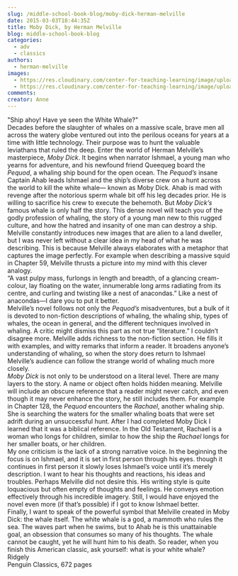 ```yaml
---
slug: /middle-school-book-blog/moby-dick-herman-melville
date: 2015-03-03T18:44:35Z
title: Moby Dick, by Herman Melville
blog: middle-school-book-blog
categories:
  - adv
  - classics
authors:
  - herman-melville
images:
  - https://res.cloudinary.com/center-for-teaching-learning/image/upload/v1659700573/MobyDickTonyMillionaireCoverPoster-198x300.jpg.jpg
  - https://res.cloudinary.com/center-for-teaching-learning/image/upload/v1659700577/MobyDickTonyMillionaireCoverPoster.jpg.jpg
comments:
creator: Anne
---
```


 "Ship ahoy! Have ye seen the White Whale?"<br />Decades before the slaughter of whales on a massive scale, brave men all across the watery globe ventured out into the perilous oceans for years at a time with little technology. Their purpose was to hunt the valuable leviathans that ruled the deep. Enter the world of Herman Melville’s masterpiece, <em>Moby Dick</em>. It begins when narrator Ishmael, a young man who yearns for adventure, and his newfound friend Queequeg board the <em>Pequod</em>, a whaling ship bound for the open ocean. The <em>Pequod’s</em> insane Captain Ahab leads Ishmael and the ship’s diverse crew on a hunt across the world to kill the white whale— known as Moby Dick. Ahab is mad with revenge after the notorious sperm whale bit off his leg decades prior. He is willing to sacrifice his crew to execute the behemoth. But <em>Moby Dick’s </em>famous whale is only half the story. This dense novel will teach you of the godly profession of whaling, the story of a young man new to this rugged culture, and how the hatred and insanity of one man can destroy a ship.<br />Melville constantly introduces new images that are alien to a land dweller, but I was never left without a clear idea in my head of what he was describing. This is because Melville always elaborates with a metaphor that captures the image perfectly. For example when describing a massive squid in Chapter 59, Melville thrusts a picture into my mind with this clever analogy.<br />“A vast pulpy mass, furlongs in length and breadth, of a glancing cream-colour, lay floating on the water, innumerable long arms radiating from its centre, and curling and twisting like a nest of anacondas.” Like a nest of anacondas—I dare you to put it better.<br />Melville’s novel follows not only the <em>Pequod’s </em>misadventures, but a bulk of it is devoted to non-fiction descriptions of whaling, the whaling ship, types of whales, the ocean in general, and the different techniques involved in whaling. A critic might dismiss this part as not true “literature.” I couldn’t disagree more. Melville adds richness to the non-fiction section. He fills it with examples, and witty remarks that inform a reader. It broadens anyone’s understanding of whaling, so when the story does return to Ishmael Melville’s audience can follow the strange world of whaling much more closely.<br /><em>Moby Dick</em> is not only to be understood on a literal level. There are many layers to the story. A name or object often holds hidden meaning. Melville will include an obscure reference that a reader might never catch, and even though it may never enhance the story, he still includes them. For example in Chapter 128, the <em>Pequod </em>encounters the <em>Rachael</em>, another whaling ship. She is searching the waters for the smaller whaling boats that were set adrift during an unsuccessful hunt. After I had completed Moby Dick I learned that it was a biblical reference. In the Old Testament, Rachael is a woman who longs for children, similar to how the ship the <em>Rachael</em> longs for her smaller boats, or her children.<br />My one criticism is the lack of a strong narrative voice. In the beginning the focus is on Ishmael, and it is set in first person through his eyes. though it continues in first person it slowly loses Ishmael’s voice until it’s merely description. I want to hear his thoughts and reactions, his ideas and troubles. Perhaps Melville did not desire this. His writing style is quite loquacious but often empty of thoughts and feelings. He conveys emotion effectively through his incredible imagery. Still, I would have enjoyed the novel even more (if that’s possible) if I got to know Ishmael better.<br />Finally, I want to speak of the powerful symbol that Melville created in Moby Dick: the whale itself. The white whale is a god, a mammoth who rules the sea. The waves part when he swims, but to Ahab he is this unattainable goal, an obsession that consumes so many of his thoughts. The whale cannot be caught, yet he will hunt him to his death. So reader, when you finish this American classic, ask yourself: what is your white whale?<br />Ridgely<br />Penguin Classics, 672 pages
